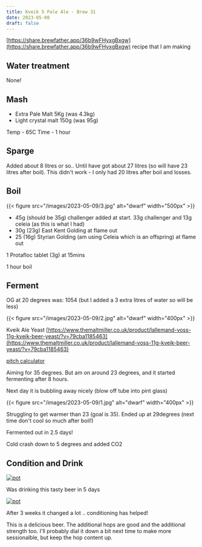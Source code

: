 ```yaml
---
title: Kveik 5 Pale Ale - Brew 31
date: 2023-05-08
draft: false 
---
```


<!-- [https://www.brewersfriend.com/homebrew/recipe/view/1289160/kingston-jpa](https://www.brewersfriend.com/homebrew/recipe/view/1289160/kingston-jpa)  -->
<!-- [![pot](/images/2022-10-08/6.jpg "treatment")](/images/2022-10-08/6.jpg) -->

[https://share.brewfather.app/36b9wFHyxgBxgw](https://share.brewfather.app/36b9wFHyxgBxgw) recipe that I am making


## Water treatment
None!

## Mash

- Extra Pale Malt 5Kg (was 4.3kg)
- Light crystal malt 150g (was 95g)

Temp - 65C 
Time - 1 hour 

## Sparge

Added about 8 litres or so.. Until have got about 27 litres (so will have 23 litres after boil). This didn't work - I only had 20 litres after boil and losses.

## Boil

<!-- [![pot](/images/2023-05-09/3.jpg "treatment")](/images/2023-05-09/3.jpg) -->

{{< figure src="/images/2023-05-09/3.jpg" alt="dwarf" width="500px" >}}

- 45g (should be 35g) challenger added at start. 33g challenger and 13g celeia (as this is what I had)
- 30g (23g) East Kent Golding at flame out
- 25 (16g) Styrian Golding (am using Celeia which is an offspring) at flame out

1 Protafloc tablet (3g) at 15mins

1 hour boil

## Ferment 

OG at 20 degrees was: 1054 (but I added a 3 extra litres of water so will be less)
<!-- [![pot](/images/2023-05-09/2.jpg "treatment"){:width="500px"}](/images/2023-05-09/2.jpg) -->
<!-- [![pot](/images/2023-05-09/2.jpg "treatment")](/images/2023-05-09/2.jpg) -->

{{< figure src="/images/2023-05-09/2.jpg" alt="dwarf" width="400px" >}}

Kveik Ale Yeast
[https://www.themaltmiller.co.uk/product/lallemand-voss-11g-kveik-beer-yeast/?v=79cba1185463](https://www.themaltmiller.co.uk/product/lallemand-voss-11g-kveik-beer-yeast/?v=79cba1185463)

[pitch calculator](https://www.lallemandbrewing.com/en/canada/brewers-corner/brewing-tools/pitching-rate-calculator/)


Aiming for 35 degrees. But am on around 23 degrees, and it started fermenting after 8 hours.

Next day it is bubbling away nicely (blow off tube into pint glass)

<!-- [![pot](/images/2023-05-09/1.jpg "treatment")](/images/2023-05-09/1.jpg) -->

{{< figure src="/images/2023-05-09/1.jpg" alt="dwarf" width="400px" >}}

Struggling to get warmer than 23 (goal is 35). Ended up at 29degrees (next time don't cool so much after boil!)

Fermented out in 2.5 days!

Cold crash down to 5 degrees and added CO2 


## Condition and Drink

[![pot](/images/2023-06-06/2.jpg "treatment")](/images/2023-06-06/2.jpg)

Was drinking this tasty beer in 5 days

[![pot](/images/2023-06-06/3.jpg "treatment")](/images/2023-06-06/3.jpg)

After 3 weeks it changed a lot .. conditioning has helped!

This is a delicious beer. The additional hops are good and the additional strength too. I'll probably dial it down a bit next time to make more sessionalble, but keep the hop content up.


